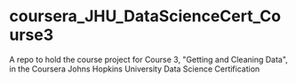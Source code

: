 coursera_JHU_DataScienceCert_Course3
====================================

A repo to hold the course project for Course 3, "Getting and Cleaning Data", in the Coursera Johns Hopkins University Data Science Certification
